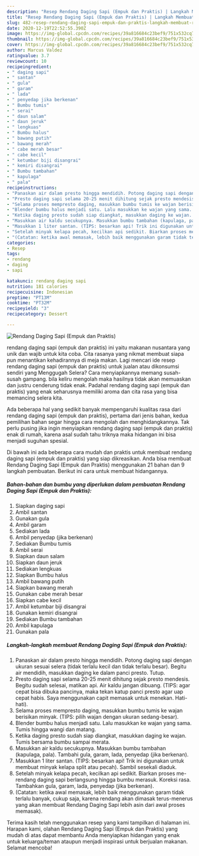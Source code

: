 ```yaml
---
description: "Resep Rendang Daging Sapi (Empuk dan Praktis) | Langkah Membuat Rendang Daging Sapi (Empuk dan Praktis) Yang Enak Dan Lezat"
title: "Resep Rendang Daging Sapi (Empuk dan Praktis) | Langkah Membuat Rendang Daging Sapi (Empuk dan Praktis) Yang Enak Dan Lezat"
slug: 482-resep-rendang-daging-sapi-empuk-dan-praktis-langkah-membuat-rendang-daging-sapi-empuk-dan-praktis-yang-enak-dan-lezat
date: 2020-12-19T22:52:55.390Z
image: https://img-global.cpcdn.com/recipes/39a816684c23bef9/751x532cq70/rendang-daging-sapi-empuk-dan-praktis-foto-resep-utama.jpg
thumbnail: https://img-global.cpcdn.com/recipes/39a816684c23bef9/751x532cq70/rendang-daging-sapi-empuk-dan-praktis-foto-resep-utama.jpg
cover: https://img-global.cpcdn.com/recipes/39a816684c23bef9/751x532cq70/rendang-daging-sapi-empuk-dan-praktis-foto-resep-utama.jpg
author: Marcus Valdez
ratingvalue: 3.7
reviewcount: 10
recipeingredient:
- " daging sapi"
- " santan"
- " gula"
- " garam"
- " lada"
- " penyedap jika berkenan"
- " Bumbu tumis"
- " serai"
- " daun salam"
- " daun jeruk"
- " lengkuas"
- " Bumbu halus"
- " bawang putih"
- " bawang merah"
- " cabe merah besar"
- " cabe kecil"
- " ketumbar biji disangrai"
- " kemiri disangrai"
- " Bumbu tambahan"
- " kapulaga"
- " pala"
recipeinstructions:
- "Panaskan air dalam presto hingga mendidih. Potong daging sapi dengan ukuran sesuai selera (tidak terlalu kecil dan tidak terlalu besar). Begitu air mendidih, masukkan daging ke dalam panci presto. Tutup."
- "Presto daging sapi selama 20-25 menit dihitung sejak presto mendesis. Begitu sudah selesai, matikan api. Air kaldu jangan dibuang. (TIPS: agar cepat bisa dibuka pancinya, maka tekan katup panci presto agar uap cepat habis. Saya menggunakan capit memasak untuk menekan. Hati-hati)."
- "Selama proses mempresto daging, masukkan bumbu tumis ke wajan berisikan minyak. (TIPS: pilih wajan dengan ukuran sedang-besar)."
- "Blender bumbu halus menjadi satu. Lalu masukkan ke wajan yang sama. Tumis hingga wangi dan matang."
- "Ketika daging presto sudah siap diangkat, masukkan daging ke wajan. Tumis bersama bumbu sampai merata."
- "Masukkan air kaldu secukupnya. Masukkan bumbu tambahan (kapulaga, pala). Tambahi gula, garam, lada, penyedap (jika berkenan)."
- "Masukkan 1 liter santan. (TIPS: besarkan api! Trik ini digunakan untuk membuat minyak kelapa split atau pecah). Sambil sesekali diaduk."
- "Setelah minyak kelapa pecah, kecilkan api sedikit. Biarkan proses me-rendang daging sapi berlangsung hingga bumbu merasuk. Koreksi rasa. Tambahkan gula, garam, lada, penyedap (jika berkenan)."
- "(Catatan: ketika awal memasak, lebih baik menggunakan garam tidak terlalu banyak, cukup saja, karena rendang akan dimasak terus-menerus yang akan membuat Rendang Daging Sapi lebih asin dari awal proses memasak)."
categories:
- Resep
tags:
- rendang
- daging
- sapi

katakunci: rendang daging sapi 
nutrition: 181 calories
recipecuisine: Indonesian
preptime: "PT13M"
cooktime: "PT32M"
recipeyield: "3"
recipecategory: Dessert

---
```



![Rendang Daging Sapi (Empuk dan Praktis)](https://img-global.cpcdn.com/recipes/39a816684c23bef9/751x532cq70/rendang-daging-sapi-empuk-dan-praktis-foto-resep-utama.jpg)


rendang daging sapi (empuk dan praktis) ini yaitu makanan nusantara yang unik dan wajib untuk kita coba. Cita rasanya yang nikmat membuat siapa pun menantikan kehadirannya di meja makan.
Lagi mencari ide resep rendang daging sapi (empuk dan praktis) untuk jualan atau dikonsumsi sendiri yang Menggugah Selera? Cara menyiapkannya memang susah-susah gampang. bila keliru mengolah maka hasilnya tidak akan memuaskan dan justru cenderung tidak enak. Padahal rendang daging sapi (empuk dan praktis) yang enak seharusnya memiliki aroma dan cita rasa yang bisa memancing selera kita.



Ada beberapa hal yang sedikit banyak mempengaruhi kualitas rasa dari rendang daging sapi (empuk dan praktis), pertama dari jenis bahan, kedua pemilihan bahan segar hingga cara mengolah dan menghidangkannya. Tak perlu pusing jika ingin menyiapkan rendang daging sapi (empuk dan praktis) enak di rumah, karena asal sudah tahu triknya maka hidangan ini bisa menjadi suguhan spesial.


Di bawah ini ada beberapa cara mudah dan praktis untuk membuat rendang daging sapi (empuk dan praktis) yang siap dikreasikan. Anda bisa membuat Rendang Daging Sapi (Empuk dan Praktis) menggunakan 21 bahan dan 9 langkah pembuatan. Berikut ini cara untuk membuat hidangannya.

<!--inarticleads1-->

##### Bahan-bahan dan bumbu yang diperlukan dalam pembuatan Rendang Daging Sapi (Empuk dan Praktis):

1. Siapkan  daging sapi
1. Ambil  santan
1. Gunakan  gula
1. Ambil  garam
1. Sediakan  lada
1. Ambil  penyedap (jika berkenan)
1. Sediakan  Bumbu tumis
1. Ambil  serai
1. Siapkan  daun salam
1. Siapkan  daun jeruk
1. Sediakan  lengkuas
1. Siapkan  Bumbu halus
1. Ambil  bawang putih
1. Siapkan  bawang merah
1. Gunakan  cabe merah besar
1. Siapkan  cabe kecil
1. Ambil  ketumbar biji disangrai
1. Gunakan  kemiri disangrai
1. Sediakan  Bumbu tambahan
1. Ambil  kapulaga
1. Gunakan  pala




<!--inarticleads2-->

##### Langkah-langkah membuat Rendang Daging Sapi (Empuk dan Praktis):

1. Panaskan air dalam presto hingga mendidih. Potong daging sapi dengan ukuran sesuai selera (tidak terlalu kecil dan tidak terlalu besar). Begitu air mendidih, masukkan daging ke dalam panci presto. Tutup.
1. Presto daging sapi selama 20-25 menit dihitung sejak presto mendesis. Begitu sudah selesai, matikan api. Air kaldu jangan dibuang. (TIPS: agar cepat bisa dibuka pancinya, maka tekan katup panci presto agar uap cepat habis. Saya menggunakan capit memasak untuk menekan. Hati-hati).
1. Selama proses mempresto daging, masukkan bumbu tumis ke wajan berisikan minyak. (TIPS: pilih wajan dengan ukuran sedang-besar).
1. Blender bumbu halus menjadi satu. Lalu masukkan ke wajan yang sama. Tumis hingga wangi dan matang.
1. Ketika daging presto sudah siap diangkat, masukkan daging ke wajan. Tumis bersama bumbu sampai merata.
1. Masukkan air kaldu secukupnya. Masukkan bumbu tambahan (kapulaga, pala). Tambahi gula, garam, lada, penyedap (jika berkenan).
1. Masukkan 1 liter santan. (TIPS: besarkan api! Trik ini digunakan untuk membuat minyak kelapa split atau pecah). Sambil sesekali diaduk.
1. Setelah minyak kelapa pecah, kecilkan api sedikit. Biarkan proses me-rendang daging sapi berlangsung hingga bumbu merasuk. Koreksi rasa. Tambahkan gula, garam, lada, penyedap (jika berkenan).
1. (Catatan: ketika awal memasak, lebih baik menggunakan garam tidak terlalu banyak, cukup saja, karena rendang akan dimasak terus-menerus yang akan membuat Rendang Daging Sapi lebih asin dari awal proses memasak).




Terima kasih telah menggunakan resep yang kami tampilkan di halaman ini. Harapan kami, olahan Rendang Daging Sapi (Empuk dan Praktis) yang mudah di atas dapat membantu Anda menyiapkan hidangan yang enak untuk keluarga/teman ataupun menjadi inspirasi untuk berjualan makanan. Selamat mencoba!

